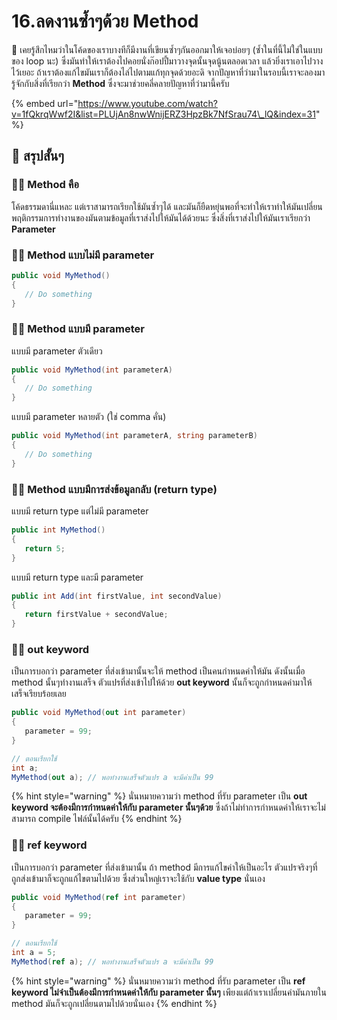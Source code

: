 # 16.ลดงานซ้ำๆด้วย Method

💬 เคยรู้สึกไหมว่าในโค้ดของเราบางทีก็มีงานที่เขียนซ้ำๆกันออกมาให้เจอบ่อยๆ \(ซ้ำในที่นี้ไม่ใช่ในแบบของ loop นะ\) ซึ่งมันทำให้เราต้องไปคอยนั่งก๊อปปี้มาวางจุดนั้นจุดนู้นตลอดเวลา แล้วยิ่งเราเอาไปวางไว้เยอะ ถ้าเราต้องแก้ไขมันเราก็ต้องไล่ไปตามแก้ทุกจุดด้วยอะดิ จากปัญหาที่ว่ามาในรอบนี้เราจะลองมารู้จักกับสิ่งที่เรียกว่า **Method** ซึ่งจะมาช่วยคลี่คลายปัญหาที่ว่ามานี้ครับ

{% embed url="https://www.youtube.com/watch?v=1fQkrqWwf2I&list=PLUjAn8nwWnijERZ3HpzBk7NfSrau74\_lQ&index=31" %}

## 🎯 สรุปสั้นๆ

### 👨‍🚀 Method คือ

โค้ดธรรมดานี่แหละ แต่เราสามารถเรียกใช้มันซ้ำๆได้ และมันก็ยืดหยุ่นพอที่จะทำให้เราทำให้มันเปลี่ยนพฤติกรรมการทำงานของมันตามข้อมูลที่เราส่งไปให้มันได้ด้วยนะ ซึ่งสิ่งที่เราส่งไปให้มันเราเรียกว่า **Parameter** 

### 👨‍🚀 Method แบบไม่มี parameter

```csharp
public void MyMethod()
{
   // Do something
}
```

### 👨‍🚀 Method แบบมี parameter

แบบมี parameter ตัวเดียว

```csharp
public void MyMethod(int parameterA)
{
   // Do something
}
```

แบบมี parameter หลายตัว \(ใช่ comma คั่น\)

```csharp
public void MyMethod(int parameterA, string parameterB)
{
   // Do something
}
```

### 👨‍🚀 Method แบบมีการส่งข้อมูลกลับ \(return type\)

แบบมี return type แต่ไม่มี parameter

```csharp
public int MyMethod()
{
   return 5;
}
```

แบบมี return type และมี parameter

```csharp
public int Add(int firstValue, int secondValue)
{
   return firstValue + secondValue;
}
```

### 👨‍🚀 out keyword

เป็นการบอกว่า parameter ที่ส่งเข้ามานั้นจะให้ method เป็นคนกำหนดค่าให้มัน ดังนั้นเมื่อ method นั้นๆทำงานเสร็จ ตัวแปรที่ส่งเข้าไปให้ด้วย **out keyword** นั้นก็จะถูกกำหนดค่ามาให้เสร็จเรียบร้อยเลย 

```csharp
public void MyMethod(out int parameter)
{
   parameter = 99;
}

// ตอนเรียกใช้
int a;
MyMethod(out a); // พอทำงานเสร็จตัวแปร a จะมีค่าเป็น 99
```

{% hint style="warning" %}
นั่นหมายความว่า method ที่รับ parameter เป็น **out keyword จะต้องมีการกำหนดค่าให้กับ parameter นั้นๆด้วย** ซึ่งถ้าไม่ทำการกำหนดค่าให้เราจะไม่สามารถ compile ไฟล์นั้นได้ครับ
{% endhint %}

### 👨‍🚀 ref keyword

เป็นการบอกว่า parameter ที่ส่งเข้ามานั้น ถ้า method มีการแก้ไขค่าให้เป็นอะไร ตัวแปรจริงๆที่ถูกส่งเข้ามาก็จะถูกแก้ไขตามไปด้วย ซึ่งส่วนใหญ่เราจะใช้กับ **value type** นั่นเอง

```csharp
public void MyMethod(ref int parameter)
{
   parameter = 99;
}

// ตอนเรียกใช้
int a = 5;
MyMethod(ref a); // พอทำงานเสร็จตัวแปร a จะมีค่าเป็น 99
```

{% hint style="warning" %}
นั่นหมายความว่า method ที่รับ parameter เป็น **ref keyword ไม่จำเป็นต้องมีการกำหนดค่าให้กับ parameter นั้นๆ** เพียงแต่ถ้าเราเปลี่ยนค่ามันภายใน method มันก็จะถูกเปลี่ยนตามไปด้วยนั่นเอง
{% endhint %}

